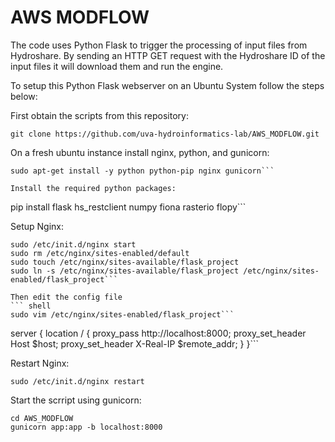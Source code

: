 # AWS MODFLOW

The code uses Python Flask to trigger the processing of input files from Hydroshare. By sending an HTTP GET request with the Hydroshare ID of the input files it will download them and run the engine.   

To setup this Python Flask webserver on an Ubuntu System follow the steps below:

First obtain the scripts from this repository:  

```git clone https://github.com/uva-hydroinformatics-lab/AWS_MODFLOW.git```  

 On a fresh ubuntu instance install nginx, python, and gunicorn:  
 ```shell
 sudo apt-get install -y python python-pip nginx gunicorn```

 Install the required python packages:
 ```
 pip install flask hs_restclient numpy fiona rasterio flopy```  

 Setup Nginx:
 ```shell
sudo /etc/init.d/nginx start
sudo rm /etc/nginx/sites-enabled/default
sudo touch /etc/nginx/sites-available/flask_project
sudo ln -s /etc/nginx/sites-available/flask_project /etc/nginx/sites-enabled/flask_project```  

 Then edit the config file
 ``` shell
 sudo vim /etc/nginx/sites-enabled/flask_project```  

 ```
 server {
    location / {
        proxy_pass http://localhost:8000;
        proxy_set_header Host $host;
        proxy_set_header X-Real-IP $remote_addr;
    }
}```  

Restart Nginx:
``` shell
sudo /etc/init.d/nginx restart
```  

Start the scrript using gunicorn:
```
cd AWS_MODFLOW
gunicorn app:app -b localhost:8000
```  
